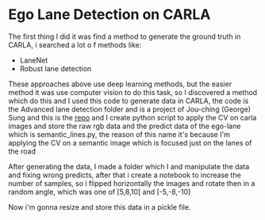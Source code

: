 # Ego Lane Detection on CARLA

The first thing I did it was find a method to generate the ground truth in CARLA, i searched a lot o f methods like:

-	LaneNet
-	Robust lane detection

These approaches above use deep learning methods, but the easier method it was use computer vision to do this task, so I discovered a method which do this and I used this code to generate data in CARLA, the code is the Advanced lane detection folder and is a project of Jou-ching (George) Sung and this is the [repo](https://github.com/georgesung/advanced_lane_detection) and I create python script to apply the CV on carla images and store the raw rgb data and the predict data of the ego-lane which is semantic_lines.py, the reason of this name it's because I'm applying the CV on a semantic image which is focused just on the lanes of the road

After generating the data, I made a folder which I and manipulate the data and fixing wrong predicts, after that i create a notebook to increase the number of samples, so i flipped horizontally the images and rotate then in a random angle, which was one of [5,8,10] and [-5,-8,-10]

Now i'm gonna resize and store this data in a pickle file.